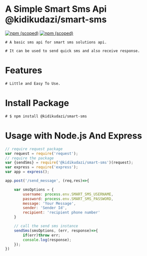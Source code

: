 # A Simple Smart Sms Api @kidikudazi/smart-sms

[![npm (scoped)](https://img.shields.io/npm/v/@kidikudazi/smart-sms.svg)](https://www.npmjs.com/package/@kidikudazi/smart-sms)
[![npm (scoped)](https://img.shields.io/badge/npm-@kidikudazi/smart--sms-brightgreen.svg)](https://www.npmjs.com/package/@kidikudazi/smart-sms)
```
# A basic sms api for smart sms solutions api.

# It can be used to send quick sms and also receive response.
```

# Features 
```
# Little and Easy To Use.
```
# Install Package
```
# $ npm install @kidikudazi/smart-sms
```

# Usage with Node.js And Express
```js
// require request package
var request = require('request');
// require the package
var {sendSms} = require('@kidikudazi/smart-sms')(request);
var express = require('express');
var app = express();

app.post('/send_message', (req,res)=>{

	var smsOptions = {
		username: process.env.SMART_SMS_USERNAME,
		password: process.env.SMART_SMS_PASSWORD,
		message: 'Your Message',
		sender: 'Sender Id',
		recipient: 'recipient phone number'
	}

	// call the send sms instance
	sendSms(smsOptions, (err, response)=>{
		if(err)throw err;
		console.log(response);
	});
})
```
